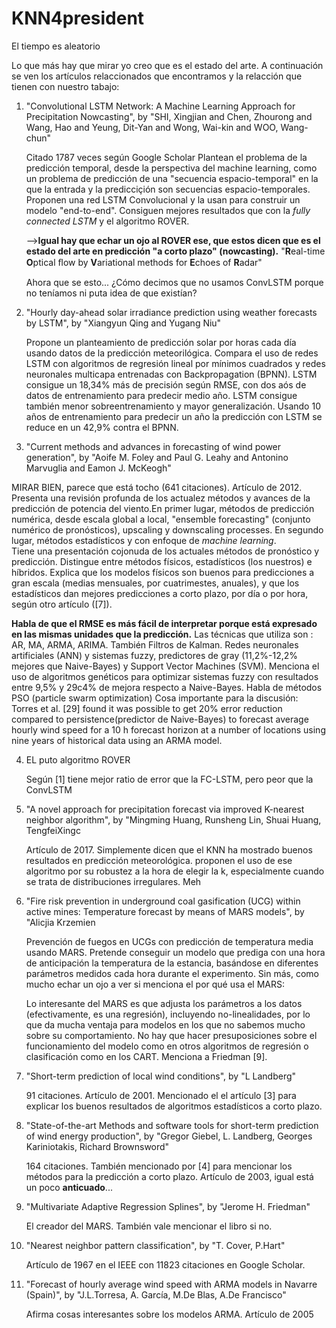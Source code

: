 # KNN4president
El tiempo es aleatorio

Lo que más hay que mirar yo creo que es el estado del arte. A continuación se ven los artículos relaccionados que encontramos y la relacción que tienen con nuestro tabajo:

1. "Convolutional LSTM Network: A Machine Learning Approach for Precipitation Nowcasting", by "SHI, Xingjian and Chen, Zhourong and Wang, Hao and Yeung, Dit-Yan and Wong, Wai-kin and WOO, Wang-chun"
    
    Citado 1787 veces según Google Scholar
    Plantean el problema de la predicción temporal, desde la perspectiva del machine learning, como un problema de predicción de una "secuencia espacio-temporal" en la que la entrada y la predicciçión son secuencias espacio-temporales.
    Proponen una red LSTM Convolucional y la usan para construir un modelo "end-to-end". Consiguen mejores resultados que con la *fully connected LSTM* y el algoritmo ROVER.
          
    -->**Igual hay que echar un ojo al ROVER ese, que estos dicen que es el estado del arte en predicción "a corto plazo" (nowcasting).**
    "**R**eal-time **O**ptical ﬂow by **V**ariational methods for **E**choes of **R**adar"
    
    Ahora que se esto... ¿Cómo decimos que no usamos ConvLSTM porque no teníamos ni puta idea de que existían?
    
2. "Hourly day-ahead solar irradiance prediction using weather forecasts by LSTM", by "Xiangyun Qing and Yugang Niu"

    Propone un planteamiento de predicción solar por horas cada día usando datos de la predicción meteorilógica.
    Compara el uso de redes LSTM con algoritmos de regresión lineal por mínimos cuadrados y redes neuronales multicapa entrenadas con Backpropagation (BPNN).
    LSTM consigue un 18,34% más de precisión según RMSE, con dos aós de datos de entrenamiento para predecir medio año. LSTM consigue también menor sobreentrenamiento y mayor generalización.
    Usando 10 años de entrenamiento para predecir un año la predicción con LSTM se reduce en un 42,9% contra el BPNN.
  
3. "Current methods and advances in forecasting of wind power generation", by "Aoife M. Foley and Paul G. Leahy and Antonino Marvuglia and Eamon J. McKeogh"
  
  MIRAR BIEN, parece que está tocho (641 citaciones). Artículo de 2012.
  Presenta una revisión profunda de los actualez métodos y avances de la predicción de potencia del viento.En primer lugar, métodos de predicción numérica, desde escala global a local, "ensemble forecasting" (conjunto numérico de pronósticos), upscaling y downscaling processes. En segundo lugar, métodos estadísticos y con enfoque de *machine learning*.  
  Tiene una presentación cojonuda de los actuales métodos de pronóstico y predicción. Distingue entre métodos físicos, estadísticos (los nuestros) e híbridos. Explica que los modelos físicos son buenos para predicciones a gran escala (medias mensuales, por cuatrimestes, anuales), y que los estadísticos dan mejores predicciones a corto plazo, por día o por hora, según otro artículo ([7]).
  
 **Habla de que el RMSE es más fácil de interpretar porque está expresado en las mismas unidades que la predicción.**
   Las técnicas que utiliza son :
   AR, MA, ARMA, ARIMA. También Filtros de Kalman. Redes neuronales artificiales (ANN) y sistemas fuzzy, predictores de gray (11,2%-12,2% mejores que Naive-Bayes) y Support Vector Machines (SVM). Menciona el uso de algoritmos genéticos para optimizar sistemas fuzzy con resultados entre 9,5% y 29c4% de mejora respecto a Naive-Bayes. Habla de métodos PSO (particle swarm optimization) 
   Cosa importante para la discusión: 
    Torres et al. [29] found it was possible to get 20% error reduction compared to persistence(predictor de Naive-Bayes) to forecast average hourly wind speed for a 10 h forecast horizon at a number of locations using nine years of historical data using an ARMA model.
    
    
4. EL puto algoritmo ROVER

    Según [1] tiene mejor ratio de error que la FC-LSTM, pero peor que la ConvLSTM
 
5. "A novel approach for precipitation forecast via improved K-nearest neighbor algorithm", by "Mingming Huang, Runsheng Lin, Shuai Huang, TengfeiXingc
    
    Artículo de 2017. Simplemente dicen que el KNN ha mostrado buenos resultados en predicción meteorológica. proponen el uso de ese algoritmo por su robustez a la hora de elegir la k, especialmente cuando se trata de distribuciones irregulares.
    Meh
    
6. "Fire risk prevention in underground coal gasification (UCG) within active mines: Temperature forecast by means of MARS models", by "Alicjia Krzemien

    Prevención de fuegos en UCGs con predicción de temperatura media usando MARS.
    Pretende conseguir un modelo que prediga con una hora de anticipación la temperatura de la estancia, basándose en diferentes parámetros medidos cada hora durante el experimento. Sin más, como mucho echar un ojo a ver si menciona el por qué usa el MARS:
    
    Lo interesante del MARS es que adjusta los parámetros a los datos (efectivamente, es una regresión), incluyendo no-linealidades, por lo que da mucha ventaja para modelos en los que no sabemos mucho sobre su comportamiento. No hay que hacer presuposiciones sobre el funcionamiento del modelo como en otros algoritmos de regresión o clasificación como en los CART. Menciona a Friedman [9].
    
 7. "Short-term prediction of local wind conditions", by "L Landberg"
    
    91 citaciones. Artículo de 2001. Mencionado el el artículo [3] para explicar los buenos resultados de algoritmos estadísticos a corto plazo.
   
 8. "State-of-the-art Methods and software tools for short-term prediction of wind energy production", by "Gregor Giebel, L. Landberg, Georges Kariniotakis, Richard Brownsword"
 
    164 citaciones. También mencionado por [4] para mencionar los métodos para la predicción a corto plazo. Artículo de 2003, igual está un poco **anticuado**...
    
 9. "Multivariate Adaptive Regression Splines", by "Jerome H. Friedman"
  
    El creador del MARS. También vale mencionar el libro si no.
    
10. "Nearest neighbor pattern classification", by "T. Cover, P.Hart"

    Artículo de 1967 en el IEEE con 11823 citaciones en Google Scholar.
    
29. "Forecast of hourly average wind speed with ARMA models in Navarre (Spain)", by "J.L.Torresa, A. García, M.De Blas, A.De Francisco"

    Afirma cosas interesantes sobre los modelos ARMA. Artículo de 2005
